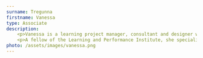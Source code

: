 ```yaml
---
surname: Tregunna
firstname: Vanessa
type: Associate
description: 
    <p>Vanessa is a learning project manager, consultant and designer with experience of a wide variety of industry sectors and projects.</p>
    <p>A fellow of the Learning and Performance Institute, she specialises in helping clients to make best use of their systems, processes and tools by embedding new technology and ways of working into their organisations.</p>
photo: /assets/images/vanessa.png
---
```


